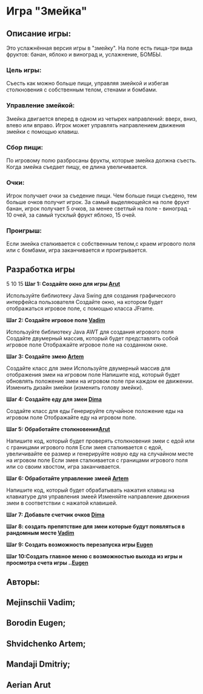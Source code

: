 # Игра "Змейка"
## Описание игры: 
Это услажнённая версия игры в "змейку". На поле есть пища-три вида фруктов: банан, яблоко и виноград и, услажнение, БОМБЫ.
### Цель игры: 
Съесть как можно больше пищи, управляя змейкой и избегая столкновения с собственным телом, стенами и бомбами.
### Управление змейкой:
Змейка двигается вперед в одном из четырех направлений: вверх, вниз, влево или вправо. 
Игрок может управлять направлением движения змейки с помощью клавиш.
### Сбор пищи: 
По игровому полю разбросаны фрукты, которые змейка должна съесть. 
Когда змейка съедает пищу, ее длина увеличивается.
### Очки: 
Игрок получает очки за съедение пищи. 
Чем больше пищи съедено, тем больше очков получит игрок. За самый выделяющейся на поле фрукт банан, игрок получает 5 очков,
за менее светлый на поле - виноград - 10 очей, за самый тусклый фрукт яблоко, 15 очей.
### Проигрыш: 
Если змейка сталкивается с собственным телом,с краем игрового поля или с бомбами, игра заканчивается и проигрывается.

## Разработка игры
5 10 15
**Шаг 1: Создайте окно для игры [Arut](https://www.instagram.com/arutsuzi/)**

Используйте библиотеку Java Swing для создания графического интерфейса пользователя
Создайте окно, на котором будет отображаться игровое поле, с помощью класса JFrame.

**Шаг 2: Создайте игровое полe [Vadim](https://instagram.com/wados_0?igshid=YmMyMTA2M2Y=)**

Используйте библиотеку Java AWT для создания игрового поля
Создайте двумерный массив, который будет представлять собой игровое поле
Отображайте игровое поле на созданном окне.

**Шаг 3: Создайте змею [Artem](https://www.instagram.com/pavlovich3.0/)**

Создайте класс для змеи
Используйте двумерный массив для отображения змеи на игровом поле
Напишите код, который будет обновлять положение змеи на игровом поле при каждом ее движении.
Изменить дизайн змейки (изменить голову змейки).

**Шаг 4: Создайте еду для змеи [Dima](https://instagram.com/mandaji91?igshid=ZWIzMWE5ZmU3Zg==)**

Создайте класс для еды
Генерируйте случайное положение еды на игровом поле
Отображайте еду на игровом поле.

**Шаг 5: Обработайте столкновения[Arut](https://www.instagram.com/arutsuzi/)**

Напишите код, который будет проверять столкновения змеи с едой или с границами игрового поля
Если змея сталкивается с едой, увеличивайте ее размер и генерируйте новую еду на случайном месте на игровом поле
Если змея сталкивается с границами игрового поля или со своим хвостом, игра заканчивается.

**Шаг 6: Обработайте управление змеей [Artem](https://www.instagram.com/pavlovich3.0/)**

Напишите код, который будет обрабатывать нажатия клавиш на клавиатуре для управления змеей
Изменяйте направление движения змеи в соответствии с нажатой клавишей.

**Шаг 7: Добавьте счетчик очков [Dima](https://instagram.com/mandaji91?igshid=ZWIzMWE5ZmU3Zg==)**

**Шаг 8: создать  препятствие для змеи которые будут появляться в рандомным месте [Vadim](https://instagram.com/wados_0?igshid=YmMyMTA2M2Y=)**

**Шаг 9: Создать возможность перезапуска игры [Eugen](https://www.instagram.com/borodin_ne_oficial/)**

**Шаг 10:Создать главное меню с возможностью выхода из игры и просмотра счета игры ..[Eugen](https://www.instagram.com/borodin_ne_oficial/)**

## Авторы: 
## Mejinschii Vadim;
## Borodin Eugen;
## Shvidchenko Artem;
## Mandaji Dmitriy; 
## Aerian Arut
